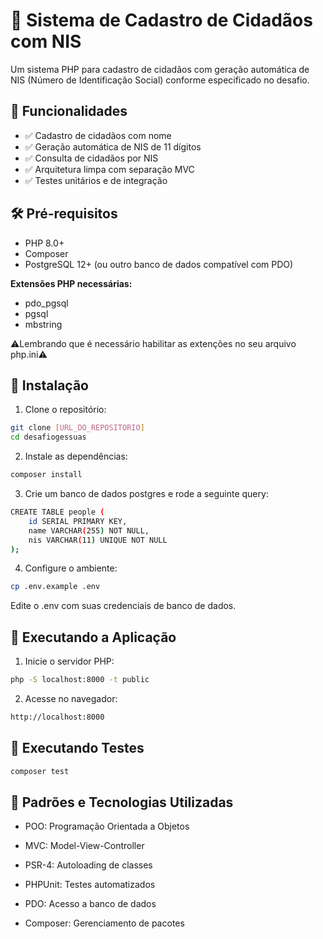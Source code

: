 # 📝 Sistema de Cadastro de Cidadãos com NIS

Um sistema PHP para cadastro de cidadãos com geração automática de NIS (Número de Identificação Social) conforme especificado no desafio.

## 🚀 Funcionalidades

- ✅ Cadastro de cidadãos com nome
- ✅ Geração automática de NIS de 11 dígitos
- ✅ Consulta de cidadãos por NIS
- ✅ Arquitetura limpa com separação MVC
- ✅ Testes unitários e de integração

## 🛠️ Pré-requisitos

- PHP 8.0+
- Composer
- PostgreSQL 12+ (ou outro banco de dados compatível com PDO)
  
**Extensões PHP necessárias:**
- pdo_pgsql
- pgsql 
- mbstring

⚠️Lembrando que é necessário habilitar as extenções no seu arquivo php.ini⚠️

## 🔧 Instalação

1. Clone o repositório:
```bash
git clone [URL_DO_REPOSITORIO]
cd desafiogessuas
```
2. Instale as dependências:
```bash
composer install
```
3. Crie um banco de dados postgres e rode a seguinte query:

```bash
CREATE TABLE people (
    id SERIAL PRIMARY KEY,
    name VARCHAR(255) NOT NULL,
    nis VARCHAR(11) UNIQUE NOT NULL
);
```

4. Configure o ambiente:
```bash
cp .env.example .env
```
Edite o .env com suas credenciais de banco de dados.

## 🏃 Executando a Aplicação
1. Inicie o servidor PHP:

```bash
php -S localhost:8000 -t public
```
2. Acesse no navegador:

```bash
http://localhost:8000
```
## 🧪 Executando Testes

```bash
composer test
```
## 🧠 Padrões e Tecnologias Utilizadas
- POO: Programação Orientada a Objetos

- MVC: Model-View-Controller

- PSR-4: Autoloading de classes

- PHPUnit: Testes automatizados

- PDO: Acesso a banco de dados

- Composer: Gerenciamento de pacotes
